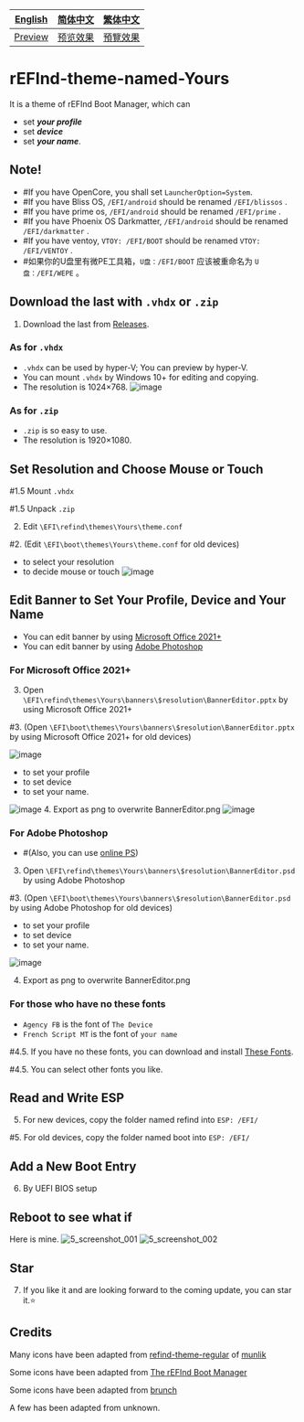 [English](https://github.com/1457384613gh/rEFInd-theme-named-Yours) | [简体中文](https://github.com/1457384613gh/rEFInd-theme-named-Yours/blob/main/%E8%87%AA%E8%BF%B0%E6%96%87%E4%BB%B6.md) | [繁体中文](https://github.com/1457384613gh/rEFInd-theme-named-Yours/blob/main/%E7%B9%81%E4%BD%93%E4%B8%AD%E6%96%87.md)
|---|---|---|
|[Preview](https://github.com/1457384613gh/rEFInd-theme-named-Yours#reboot-to-see-what-if)|[预览效果](https://github.com/1457384613gh/rEFInd-theme-named-Yours/blob/main/%E8%87%AA%E8%BF%B0%E6%96%87%E4%BB%B6.md#%E9%87%8D%E5%90%AF%E7%9C%8B%E7%9C%8B)|[預覽效果](https://github.com/1457384613gh/rEFInd-theme-named-Yours/blob/main/%E7%B9%81%E4%BD%93%E4%B8%AD%E6%96%87.md#%E9%87%8D%E5%95%9F%E7%9C%8B%E7%9C%8B)

# rEFInd-theme-named-Yours
It is a theme of rEFInd Boot Manager, which can
- set ___your profile___
- set ___device___
- set ___your name___.

## Note!
- #If you have OpenCore, you shall set `LauncherOption=System`.
- #If you have Bliss OS, `/EFI/android` should be renamed `/EFI/blissos` .
- #If you have prime os, `/EFI/android` should be renamed `/EFI/prime` .
- #If you have Phoenix OS Darkmatter, `/EFI/android` should be renamed `/EFI/darkmatter` .
- #If you have ventoy, `VTOY: /EFI/BOOT` should be renamed `VTOY: /EFI/VENTOY` .
- #如果你的U盘里有微PE工具箱，`U盘：/EFI/BOOT` 应该被重命名为 `U盘：/EFI/WEPE` 。

## Download the last with `.vhdx` or `.zip`
1. Download the last from [Releases](https://github.com/1457384613gh/rEFInd-theme-named-Yours/releases).
### As for `.vhdx`
- `.vhdx` can be used by hyper-V; You can preview by hyper-V.
- You can mount `.vhdx` by Windows 10+ for editing and copying.
- The resolution is 1024×768.
![image](https://user-images.githubusercontent.com/69227436/166177525-999990c1-90ff-4c08-ad6d-2bb147d065bd.png)
### As for `.zip`
- `.zip` is so easy to use.
- The resolution is 1920×1080.

## Set Resolution and Choose Mouse or Touch
 #1.5 Mount `.vhdx`

 #1.5 Unpack `.zip`
 
2. Edit `\EFI\refind\themes\Yours\theme.conf`

 #2. (Edit `\EFI\boot\themes\Yours\theme.conf` for old devices)

- to select your resolution
- to decide mouse or touch
![image](https://user-images.githubusercontent.com/69227436/164884137-91064754-2100-4f7b-8fa7-57a37b833164.png)

## Edit Banner to Set Your Profile, Device and Your Name
- You can edit banner by using [Microsoft Office 2021+](https://github.com/1457384613gh/rEFInd-theme-named-Yours#for-microsoft-office-2021)
- You can edit banner by using [Adobe Photoshop](https://github.com/1457384613gh/rEFInd-theme-named-Yours#for-adobe-photoshop)
### For Microsoft Office 2021+
3. Open `\EFI\refind\themes\Yours\banners\$resolution\BannerEditor.pptx` by using Microsoft Office 2021+

 #3. (Open `\EFI\boot\themes\Yours\banners\$resolution\BannerEditor.pptx` by using Microsoft Office 2021+ for old devices)

![image](https://user-images.githubusercontent.com/69227436/164608436-e3b76607-7b73-4016-be0b-ec3c23ae9012.png)
- to set your profile
- to set device 
- to set your name.

![image](https://user-images.githubusercontent.com/69227436/164615647-597163f7-4021-4ae5-922f-7fef1ce521bb.png)
4. Export as png to overwrite BannerEditor.png
![image](https://user-images.githubusercontent.com/69227436/164616497-d3ca3e4a-f231-4fc2-99ac-587a32c09453.png)
### For Adobe Photoshop
- #(Also, you can use [online PS](https://ps.gaoding.com/#/))
3. Open `\EFI\refind\themes\Yours\banners\$resolution\BannerEditor.psd` by using Adobe Photoshop

 #3. (Open `\EFI\boot\themes\Yours\banners\$resolution\BannerEditor.psd` by using Adobe Photoshop for old devices)

- to set your profile
- to set device 
- to set your name.

![image](https://user-images.githubusercontent.com/69227436/164608548-03b00cf6-4c88-489e-878a-aec8f328f1ce.png)

4. Export as png to overwrite BannerEditor.png
### For those who have no these fonts
- `Agency FB`  is the font of `The Device`
- `French Script MT` is the font of `your name`

 #4.5. If you have no these fonts, you can download and install [These Fonts](https://github.com/1457384613gh/rEFInd-theme-named-Yours/releases/tag/Fonts).

 #4.5. You can select other fonts you like.

## Read and Write ESP
5. For new devices, copy the folder named refind into `ESP: /EFI/`

 #5. For old devices, copy the folder named boot into `ESP: /EFI/`

## Add a New Boot Entry
6. By UEFI BIOS setup

## Reboot to see what if
Here is mine.
![5_screenshot_001](https://user-images.githubusercontent.com/69227436/166140209-6f2c14b6-1e0c-4f29-8cae-74b85285fb1d.png)
![5_screenshot_002](https://user-images.githubusercontent.com/69227436/166140211-fc94ed16-946b-4974-9cb5-0945c276cfcf.png)

## Star
7. If you like it and are looking forward to the coming update, you can star it.⭐
 
## Credits
Many icons have been adapted from [refind-theme-regular](https://github.com/munlik/refind-theme-regular) of [munlik](https://github.com/munlik)

Some icons have been adapted from [The rEFInd Boot Manager](http://www.rodsbooks.com/refind/)

Some icons have been adapted from [brunch](https://github.com/sebanc/brunch/)

A few has been adapted from unknown.
